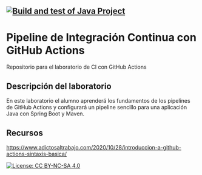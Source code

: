 ## [![Build and test of Java Project](https://github.com/ETSISI-EMS/ems2023_lab_1_3_ci_github_actions-EliotAragones/actions/workflows/main.yml/badge.svg)](https://github.com/ETSISI-EMS/ems2023_lab_1_3_ci_github_actions-EliotAragones/actions/workflows/main.yml)

# Pipeline de Integración Continua con GitHub Actions

Repositorio para el laboratorio de CI con GitHub Actions

## Descripción del laboratorio

En este laboratorio el alumno aprenderá los fundamentos de los pipelines de GitHub Actions y configurará un pipeline
sencillo para una aplicación Java con Spring Boot y Maven. 

## Recursos
https://www.adictosaltrabajo.com/2020/10/28/introduccion-a-github-actions-sintaxis-basica/

[![License: CC BY-NC-SA 4.0](https://img.shields.io/badge/License-CC_BY--NC--SA_4.0-lightgrey.svg)](https://creativecommons.org/licenses/by-nc-sa/4.0/)
